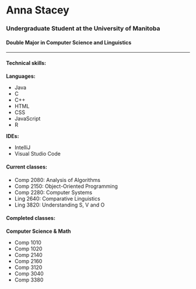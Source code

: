 # Anna Stacey
### Undergraduate Student at the University of Manitoba
#### Double Major in Computer Science and Linguistics
---
#### Technical skills:
**Languages:**
* Java
* C
* C++
* HTML
* CSS
* JavaScript
* R

**IDEs:**
* IntelliJ
* Visual Studio Code




#### Current classes:
* Comp 2080: Analysis of Algorithms
* Comp 2150: Object-Oriented Programming
* Comp 2280: Computer Systems
* Ling 2640: Comparative Linguistics
* Ling 3820: Understanding S, V and O

#### Completed classes:
**Computer Science & Math**
* Comp 1010
* Comp 1020
* Comp 2140
* Comp 2160
* Comp 3120
* Comp 3040
* Comp 3380
